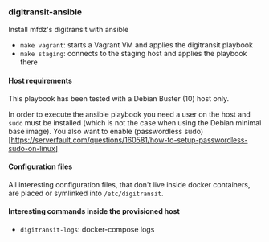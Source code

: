 ### digitransit-ansible

Install mfdz's digitransit with ansible

- `make vagrant`: starts a Vagrant VM and applies the digitransit playbook
- `make staging`: connects to the staging host and applies the playbook there

#### Host requirements

This playbook has been tested with a Debian Buster (10) host only.

In order to execute the ansible playbook you need a user on the host and `sudo`
must be installed (which is not the case when using the Debian minimal base image).
You also want to enable (passwordless sudo)[https://serverfault.com/questions/160581/how-to-setup-passwordless-sudo-on-linux]

#### Configuration files

All interesting configuration files, that don't live inside docker containers,
are placed or symlinked into `/etc/digitransit`.

#### Interesting commands inside the provisioned host

- `digitransit-logs`: docker-compose logs


